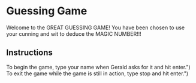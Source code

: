 # Guessing Game
Welcome to the GREAT GUESSING GAME!
You have been chosen to use your cunning and wit to deduce the MAGIC NUMBER!!!

## Instructions
To begin the game, type your name when Gerald asks for it and hit enter.")
To exit the game while the game is still in action, type stop and hit enter.")
